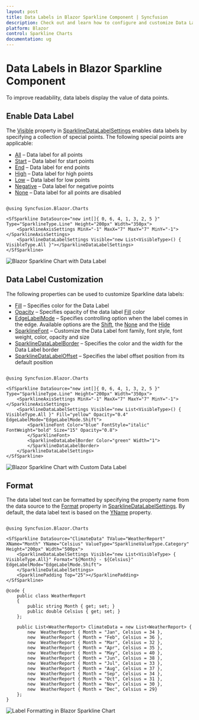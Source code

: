 ```yaml
---
layout: post
title: Data Labels in Blazor Sparkline Component | Syncfusion
description: Check out and learn how to configure and customize Data Labels in Syncfusion Blazor Sparkline component.
platform: Blazor
control: Sparkline Charts
documentation: ug
---
```


# Data Labels in Blazor Sparkline Component

To improve readability, data labels display the value of data points.

## Enable Data Label

The [Visible](https://help.syncfusion.com/cr/blazor/Syncfusion.Blazor.Charts.SparklineDataLabelSettings.html#Syncfusion_Blazor_Charts_SparklineDataLabelSettings_Visible) property in [SparklineDataLabelSettings](https://help.syncfusion.com/cr/blazor/Syncfusion.Blazor.Charts.SparklineDataLabelSettings.html) enables data labels by specifying a collection of special points. The following special points are applicable:

* [All](https://help.syncfusion.com/cr/blazor/Syncfusion.Blazor.Charts.VisibleType.html#Syncfusion_Blazor_Charts_VisibleType_All) – Data label for all points
* [Start](https://help.syncfusion.com/cr/blazor/Syncfusion.Blazor.Charts.VisibleType.html#Syncfusion_Blazor_Charts_VisibleType_Start) – Data label for start points
* [End](https://help.syncfusion.com/cr/blazor/Syncfusion.Blazor.Charts.VisibleType.html#Syncfusion_Blazor_Charts_VisibleType_End) – Data label for end points
* [High](https://help.syncfusion.com/cr/blazor/Syncfusion.Blazor.Charts.VisibleType.html#Syncfusion_Blazor_Charts_VisibleType_High) – Data label for high points
* [Low](https://help.syncfusion.com/cr/blazor/Syncfusion.Blazor.Charts.VisibleType.html#Syncfusion_Blazor_Charts_VisibleType_Low) – Data label for low points
* [Negative](https://help.syncfusion.com/cr/blazor/Syncfusion.Blazor.Charts.VisibleType.html#Syncfusion_Blazor_Charts_VisibleType_Negative) – Data label for negative points
* [None](https://help.syncfusion.com/cr/blazor/Syncfusion.Blazor.Charts.VisibleType.html#Syncfusion_Blazor_Charts_VisibleType_None) – Data label for all points are disabled

```cshtml

@using Syncfusion.Blazor.Charts

<SfSparkline DataSource="new int[]{ 0, 6, 4, 1, 3, 2, 5 }" Type="SparklineType.Line" Height="200px" Width="350px">
    <SparklineAxisSettings MinX="-1" MaxX="7" MaxY="7" MinY="-1"></SparklineAxisSettings>
    <SparklineDataLabelSettings Visible="new List<VisibleType>() { VisibleType.All }"></SparklineDataLabelSettings>
</SfSparkline>

```

![Blazor Sparkline Chart with Data Label](images/Datalabels/blazor-sparkline-data-label.png)

## Data Label Customization

The following properties can be used to customize Sparkline data labels:

* [Fill](https://help.syncfusion.com/cr/blazor/Syncfusion.Blazor.Charts.SparklineDataLabelSettings.html#Syncfusion_Blazor_Charts_SparklineDataLabelSettings_Fill) – Specifies color for the Data Label
* [Opacity](https://help.syncfusion.com/cr/blazor/Syncfusion.Blazor.Charts.SparklineDataLabelSettings.html#Syncfusion_Blazor_Charts_SparklineDataLabelSettings_Opacity) – Specifies opacity of the data label [Fill](https://help.syncfusion.com/cr/blazor/Syncfusion.Blazor.Charts.SparklineDataLabelSettings.html#Syncfusion_Blazor_Charts_SparklineDataLabelSettings_Fill) color
* [EdgeLabelMode](https://help.syncfusion.com/cr/blazor/Syncfusion.Blazor.Charts.SparklineDataLabelSettings.html#Syncfusion_Blazor_Charts_SparklineDataLabelSettings_EdgeLabelMode) – Specifies controlling option when the label comes in the edge. Available options are the [Shift](https://help.syncfusion.com/cr/blazor/Syncfusion.Blazor.Charts.EdgeLabelMode.html#Syncfusion_Blazor_Charts_EdgeLabelMode_Shift), the [None](https://help.syncfusion.com/cr/blazor/Syncfusion.Blazor.Charts.EdgeLabelMode.html#Syncfusion_Blazor_Charts_EdgeLabelMode_None) and the [Hide](https://help.syncfusion.com/cr/blazor/Syncfusion.Blazor.Charts.EdgeLabelMode.html#Syncfusion_Blazor_Charts_EdgeLabelMode_Hide)
* [SparklineFont](https://help.syncfusion.com/cr/blazor/Syncfusion.Blazor~Syncfusion.Blazor.Charts.SparklineFont.html) – Customize the Data Label font family, font style, font weight, color, opacity and size
* [SparklineDataLabelBorder](https://help.syncfusion.com/cr/blazor/Syncfusion.Blazor~Syncfusion.Blazor.Charts.SparklineDataLabelBorder.html) – Specifies the color and the width for the Data Label border
* [SparklineDataLabelOffset](https://help.syncfusion.com/cr/blazor/Syncfusion.Blazor~Syncfusion.Blazor.Charts.SparklineDataLabelOffset.html) – Specifies the label offset position from its default position

```cshtml

@using Syncfusion.Blazor.Charts

<SfSparkline DataSource="new int[]{ 0, 6, 4, 1, 3, 2, 5 }" Type="SparklineType.Line" Height="200px" Width="350px">
    <SparklineAxisSettings MinX="-1" MaxX="7" MaxY="7" MinY="-1"></SparklineAxisSettings>
    <SparklineDataLabelSettings Visible="new List<VisibleType>() { VisibleType.All }" Fill="yellow" Opacity="0.4" EdgeLabelMode="EdgeLabelMode.Shift">
        <SparklineFont Color="blue" FontStyle="italic" FontWeight="bold" Size="15" Opacity="0.8">
        </SparklineFont>
        <SparklineDataLabelBorder Color="green" Width="1">
        </SparklineDataLabelBorder>
    </SparklineDataLabelSettings>
</SfSparkline>

```

![Blazor Sparkline Chart with Custom Data Label](images/Datalabels/blazor-sparkline-custom-data-label.png)

## Format

The data label text can be formatted by specifying the property name from the data source to the [Format](https://help.syncfusion.com/cr/blazor/Syncfusion.Blazor.Charts.SparklineDataLabelSettings.html#Syncfusion_Blazor_Charts_SparklineDataLabelSettings_Format) property in [SparklineDataLabelSettings](https://help.syncfusion.com/cr/blazor/Syncfusion.Blazor.Charts.SparklineDataLabelSettings.html). By default, the data label text is based on the [YName](https://help.syncfusion.com/cr/blazor/Syncfusion.Blazor.Charts.SfSparkline-1.html#Syncfusion_Blazor_Charts_SfSparkline_1_YName) property.

```cshtml

@using Syncfusion.Blazor.Charts

<SfSparkline DataSource="ClimateData" TValue="WeatherReport" XName="Month" YName="Celsius" ValueType="SparklineValueType.Category" Height="200px" Width="500px">
    <SparklineDataLabelSettings Visible="new List<VisibleType> { VisibleType.All}" Format="${Month} - ${Celsius}" EdgeLabelMode="EdgeLabelMode.Shift">
    </SparklineDataLabelSettings>
    <SparklinePadding Top="25"></SparklinePadding>
</SfSparkline>

@code {
    public class WeatherReport
    {
        public string Month { get; set; }
        public double Celsius { get; set; }
    };

    public List<WeatherReport> ClimateData = new List<WeatherReport> {
        new  WeatherReport { Month = "Jan", Celsius = 34 },
        new  WeatherReport { Month = "Feb", Celsius = 36 },
        new  WeatherReport { Month = "Mar", Celsius = 32 },
        new  WeatherReport { Month = "Apr", Celsius = 35 },
        new  WeatherReport { Month = "May", Celsius = 40 },
        new  WeatherReport { Month = "Jun", Celsius = 38 },
        new  WeatherReport { Month = "Jul", Celsius = 33 },
        new  WeatherReport { Month = "Aug", Celsius = 37 },
        new  WeatherReport { Month = "Sep", Celsius = 34 },
        new  WeatherReport { Month = "Oct", Celsius = 31 },
        new  WeatherReport { Month = "Nov", Celsius = 30 },
        new  WeatherReport { Month = "Dec", Celsius = 29}
    };
}

```

![Label Formatting in Blazor Sparkline Chart](images/Datalabels/blazor-sparkline-label-format.png)
